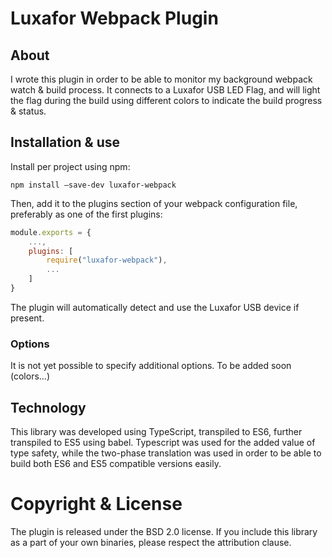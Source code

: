 # Luxafor Webpack Plugin

## About

I wrote this plugin in order to be able to monitor my background webpack watch & build process. It connects to a Luxafor USB LED Flag, and will light the flag during the build using different colors to indicate the build progress & status.

## Installation & use

Install per project using npm:

`npm install —save-dev luxafor-webpack`

Then, add it to the plugins section of your webpack configuration file, preferably as one of the first plugins:

```javascript
module.exports = {
	...,
	plugins: [
  		require("luxafor-webpack"),
	  	...
	]  
}
```

The plugin will automatically detect and use the Luxafor USB device if present.

### Options

It is not yet possible to specify additional options. To be added soon (colors...)

## Technology

This library was developed using TypeScript, transpiled to ES6, further transpiled to ES5 using babel. Typescript was used for the added value of type safety, while the two-phase translation was used in order to be able to build both ES6 and ES5 compatible versions easily.

# Copyright & License

The plugin is released under the BSD 2.0 license. If you include this library as a part of your own binaries, please respect the attribution clause.